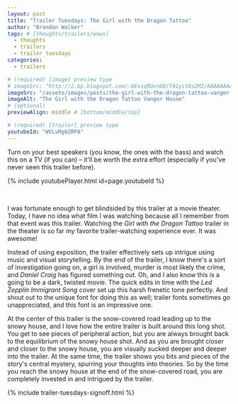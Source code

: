 ```yaml
---
layout: post
title: "Trailer Tuesdays: The Girl with the Dragon Tattoo"
author: "Brandon Walker"
tags: # [thoughts/trailers/wows]
  - thoughts
  - trailers
  - trailer tuesdays
categories:
  - trailers

# (required) [image] preview type
# imageSrc: "http://2.bp.blogspot.com/-DExsqRUvnO8/T41yitOs2MI/AAAAAAAAALc/KHqMofpaw4I/s1600/the+girl+dragon+tattoo+-+vanger+house.png"
imageSrc: "/assets/images/posts/the-girl-with-the-dragon-tattoo-vanger-house.jpg"
imageAlt: "The Girl with the Dragon Tattoo Vanger House"
# (optional)
previewAlign: middle # [bottom/middle/top]

# (required) [trailer] preview type
youtubeId: "WVLvMg62RPA"
---
```


Turn on your best speakers (you know, the ones with the bass) and watch this on a TV (if you can) – it'll be worth the extra effort (especially if you've never seen this trailer before).

{% include youtubePlayer.html id=page.youtubeId %}

<br>

<!-- Now, remember how to inhale, and take your first breath in roughly 3 minutes (after you're done watching the trailer for the second time). -->

I was fortunate enough to get blindsided by this trailer at a movie theater. Today, I have no idea what film I was watching because all I remember from that event was this trailer. Watching the _Girl with the Dragon Tattoo_ trailer in the theater is so far my favorite trailer-watching experience ever. It was awesome!

Instead of using exposition, the trailer effectively sets up intrigue using music and visual storytelling. By the end of the trailer, I know there's a sort of investigation going on, a girl is involved, murder is most likely the crime, and _Daniel Craig_ has figured something out. Oh, and I also know this is a going to be a dark, twisted movie. The quick edits in time with the _Led Zepplin_ _Immigrant Song_ cover set up this harsh frenetic tone perfectly. And shout out to the unique font for doing this as well; trailer fonts sometimes go unappreciated, and this font is an impressive one.

At the center of this trailer is the snow-covered road leading up to the snowy house, and I love how the entire trailer is built around this long shot. You get to see pieces of peripheral action, but you are always brought back to the equilibrium of the snowy house shot. And as you are brought closer and closer to the snowy house, you are visually sucked deeper and deeper into the trailer. At the same time, the trailer shows you bits and pieces of the story's central mystery, spurring your thoughts into theories. So by the time you reach the snowy house at the end of the snow-covered road, you are completely invested in and intrigued by the trailer.

{% include trailer-tuesdays-signoff.html %}
